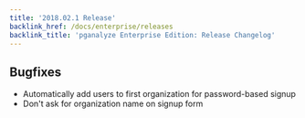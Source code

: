 ```yaml
---
title: '2018.02.1 Release'
backlink_href: /docs/enterprise/releases
backlink_title: 'pganalyze Enterprise Edition: Release Changelog'
---
```


## Bugfixes

- Automatically add users to first organization for password-based signup
- Don't ask for organization name on signup form
